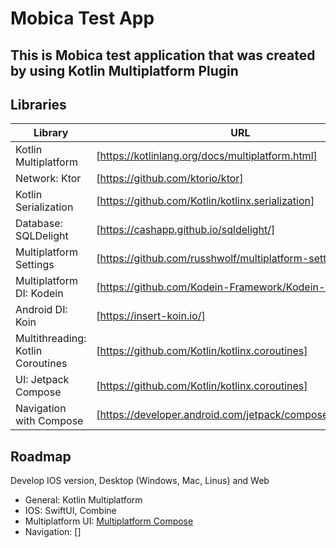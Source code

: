 # Mobica Test App
## This is Mobica test application that was created by using Kotlin Multiplatform Plugin

## Libraries
| Library | URL |
| ------ | ------ |
| Kotlin Multiplatform | [https://kotlinlang.org/docs/multiplatform.html] |
| Network: Ktor | [https://github.com/ktorio/ktor] |
| Kotlin Serialization | [https://github.com/Kotlin/kotlinx.serialization] |
| Database: SQLDelight | [https://cashapp.github.io/sqldelight/] |
| Multiplatform Settings | [https://github.com/russhwolf/multiplatform-settings] |
| Multiplatform DI: Kodein | [https://github.com/Kodein-Framework/Kodein-DI] |
| Android DI: Koin | [https://insert-koin.io/] |
| Multithreading: Kotlin Coroutines | [https://github.com/Kotlin/kotlinx.coroutines] |
| UI: Jetpack Compose | [https://github.com/Kotlin/kotlinx.coroutines] |
| Navigation with Compose | [https://developer.android.com/jetpack/compose/navigation] |

## Roadmap
Develop IOS version, Desktop (Windows, Mac, Linus) and Web
- General: Kotlin Multiplatform
- IOS: SwiftUI, Combine
- Multiplatform UI: [Multiplatform Compose]
- Navigation: []

[Multiplatform Compose]: <https://www.jetbrains.com/lp/compose-mpp/>
[Decompose]: <https://arkivanov.github.io/Decompose/>